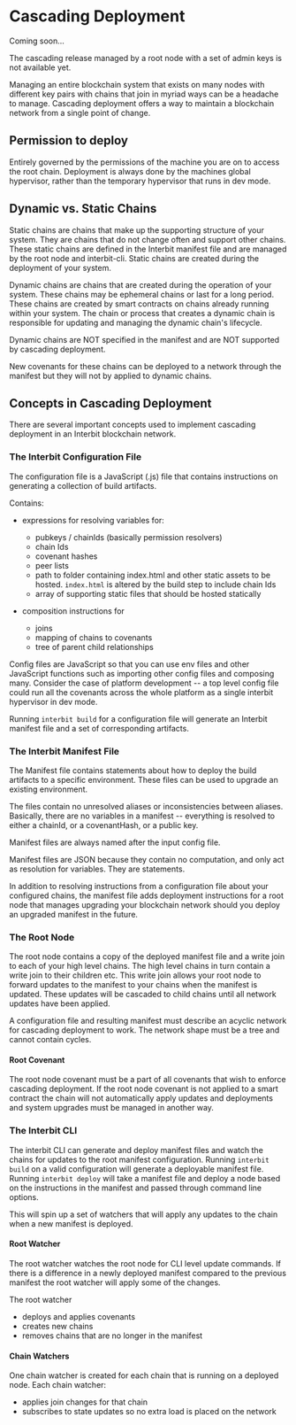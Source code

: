 # Cascading Deployment

<div class="tips info">
  <p><span></span>Coming soon...</p>
  <p>
    The cascading release managed by a root node with a set of admin
    keys is not available yet.
  </p>
</div>

Managing an entire blockchain system that exists on many nodes with
different key pairs with chains that join in myriad ways can be a
headache to manage. Cascading deployment offers a way to maintain a
blockchain network from a single point of change.


## Permission to deploy

Entirely governed by the permissions of the machine you are on to access
the root chain. Deployment is always done by the machines global
hypervisor, rather than the temporary hypervisor that runs in dev mode.


## Dynamic vs. Static Chains

Static chains are chains that make up the supporting structure of your
system. They are chains that do not change often and support other
chains. These static chains are defined in the Interbit manifest file
and are managed by the root node and interbit-cli. Static chains are
created during the deployment of your system.

Dynamic chains are chains that are created during the operation of your
system. These chains may be ephemeral chains or last for a long period.
These chains are created by smart contracts on chains already running
within your system. The chain or process that creates a dynamic chain is
responsible for updating and managing the dynamic chain's lifecycle.

Dynamic chains are NOT specified in the manifest and are NOT supported
by cascading deployment.

New covenants for these chains can be deployed to a network through the
manifest but they will not by applied to dynamic chains.


## Concepts in Cascading Deployment

There are several important concepts used to implement cascading
deployment in an Interbit blockchain network.


### The Interbit Configuration File

The configuration file is a JavaScript (.js) file that contains
instructions on generating a collection of build artifacts.

Contains:

- expressions for resolving variables for:
  - pubkeys /  chainIds (basically permission resolvers)
  - chain Ids
  - covenant hashes
  - peer lists
  - path to folder containing index.html and other static assets to be
    hosted. `index.html` is altered by the build step to include
    chain Ids
  - array of supporting static files that should be hosted statically

- composition instructions for
  - joins
  - mapping of chains to covenants
  - tree of parent child relationships

Config files are JavaScript so that you can use env files and other
JavaScript functions such as importing other config files and composing
many. Consider the case of platform development -- a top level config
file could run all the covenants across the whole platform as a single
interbit hypervisor in dev mode.

Running `interbit build` for a configuration file will generate an
Interbit manifest file and a set of corresponding artifacts.


### The Interbit Manifest File

The Manifest file contains statements about how to deploy the build
artifacts to a specific environment.  These files can be used to upgrade
an existing environment.

The files contain no unresolved aliases or inconsistencies between
aliases. Basically, there are no variables in a manifest -- everything
is resolved to either a chainId, or a covenantHash, or a public key.

Manifest files are always named after the input config file.

Manifest files are JSON because they contain no computation, and only
act as resolution for variables. They are statements.

In addition to resolving instructions from a configuration file about
your configured chains, the manifest file adds deployment instructions
for a root node that manages upgrading your blockchain network should
you deploy an upgraded manifest in the future.


### The Root Node

The root node contains a copy of the deployed manifest file and a write
join to each of your high level chains. The high level chains in turn
contain a write join to their children etc. This write join allows your
root node to forward updates to the manifest to your chains when the
manifest is updated. These updates will be cascaded to child chains
until all network updates have been applied.

A configuration file and resulting manifest must describe an acyclic
network for cascading deployment to work. The network shape must be a
tree and cannot contain cycles.


#### Root Covenant

The root node covenant must be a part of all covenants that wish to
enforce cascading deployment. If the root node covenant is not applied
to a smart contract the chain will not automatically apply updates and
deployments and system upgrades must be managed in another way.


### The Interbit CLI

The interbit CLI can generate and deploy manifest files and watch the
chains for updates to the root manifest configuration. Running `interbit
build` on a valid configuration will generate a deployable manifest
file. Running `interbit deploy` will take a manifest file and deploy a
node based on the instructions in the manifest and passed through
command line options.

This will spin up a set of watchers that will apply any updates to the
chain when a new manifest is deployed.


#### Root Watcher

The root watcher watches the root node for CLI level update commands. If
there is a difference in a newly deployed manifest compared to the
previous manifest the root watcher will apply some of the changes.

The root watcher
- deploys and applies covenants
- creates new chains
- removes chains that are no longer in the manifest


#### Chain Watchers

One chain watcher is created for each chain that is running on a
deployed node. Each chain watcher:

 - applies join changes for that chain
 - subscribes to state updates so no extra load is placed on the network
